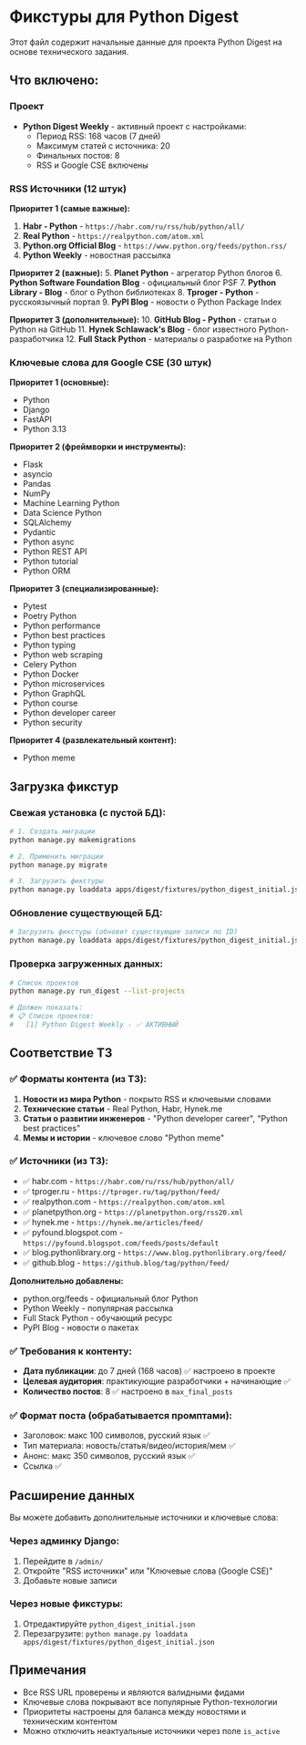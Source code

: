 # Фикстуры для Python Digest

Этот файл содержит начальные данные для проекта Python Digest на основе технического задания.

## Что включено:

### Проект
- **Python Digest Weekly** - активный проект с настройками:
  - Период RSS: 168 часов (7 дней)
  - Максимум статей с источника: 20
  - Финальных постов: 8
  - RSS и Google CSE включены

### RSS Источники (12 штук)

**Приоритет 1 (самые важные):**
1. **Habr - Python** - `https://habr.com/ru/rss/hub/python/all/`
2. **Real Python** - `https://realpython.com/atom.xml`
3. **Python.org Official Blog** - `https://www.python.org/feeds/python.rss/`
4. **Python Weekly** - новостная рассылка

**Приоритет 2 (важные):**
5. **Planet Python** - агрегатор Python блогов
6. **Python Software Foundation Blog** - официальный блог PSF
7. **Python Library - Blog** - блог о Python библиотеках
8. **Tproger - Python** - русскоязычный портал
9. **PyPI Blog** - новости о Python Package Index

**Приоритет 3 (дополнительные):**
10. **GitHub Blog - Python** - статьи о Python на GitHub
11. **Hynek Schlawack's Blog** - блог известного Python-разработчика
12. **Full Stack Python** - материалы о разработке на Python

### Ключевые слова для Google CSE (30 штук)

**Приоритет 1 (основные):**
- Python
- Django
- FastAPI
- Python 3.13

**Приоритет 2 (фреймворки и инструменты):**
- Flask
- asyncio
- Pandas
- NumPy
- Machine Learning Python
- Data Science Python
- SQLAlchemy
- Pydantic
- Python async
- Python REST API
- Python tutorial
- Python ORM

**Приоритет 3 (специализированные):**
- Pytest
- Poetry Python
- Python performance
- Python best practices
- Python typing
- Python web scraping
- Celery Python
- Python Docker
- Python microservices
- Python GraphQL
- Python course
- Python developer career
- Python security

**Приоритет 4 (развлекательный контент):**
- Python meme

## Загрузка фикстур

### Свежая установка (с пустой БД):

```bash
# 1. Создать миграции
python manage.py makemigrations

# 2. Применить миграции
python manage.py migrate

# 3. Загрузить фикстуры
python manage.py loaddata apps/digest/fixtures/python_digest_initial.json
```

### Обновление существующей БД:

```bash
# Загрузить фикстуры (обновит существующие записи по ID)
python manage.py loaddata apps/digest/fixtures/python_digest_initial.json
```

### Проверка загруженных данных:

```bash
# Список проектов
python manage.py run_digest --list-projects

# Должен показать:
# 📋 Список проектов:
#   [1] Python Digest Weekly - ✅ АКТИВНЫЙ
```

## Соответствие ТЗ

### ✅ Форматы контента (из ТЗ):
1. **Новости из мира Python** - покрыто RSS и ключевыми словами
2. **Технические статьи** - Real Python, Habr, Hynek.me
3. **Статьи о развитии инженеров** - "Python developer career", "Python best practices"
4. **Мемы и истории** - ключевое слово "Python meme"

### ✅ Источники (из ТЗ):
- ✅ habr.com - `https://habr.com/ru/rss/hub/python/all/`
- ✅ tproger.ru - `https://tproger.ru/tag/python/feed/`
- ✅ realpython.com - `https://realpython.com/atom.xml`
- ✅ planetpython.org - `https://planetpython.org/rss20.xml`
- ✅ hynek.me - `https://hynek.me/articles/feed/`
- ✅ pyfound.blogspot.com - `https://pyfound.blogspot.com/feeds/posts/default`
- ✅ blog.pythonlibrary.org - `https://www.blog.pythonlibrary.org/feed/`
- ✅ github.blog - `https://github.blog/tag/python/feed/`

**Дополнительно добавлены:**
- python.org/feeds - официальный блог Python
- Python Weekly - популярная рассылка
- Full Stack Python - обучающий ресурс
- PyPI Blog - новости о пакетах

### ✅ Требования к контенту:
- **Дата публикации**: до 7 дней (168 часов) ✅ настроено в проекте
- **Целевая аудитория**: практикующие разработчики + начинающие ✅
- **Количество постов**: 8 ✅ настроено в `max_final_posts`

### ✅ Формат поста (обрабатывается промптами):
- Заголовок: макс 100 символов, русский язык ✅
- Тип материала: новость/статья/видео/история/мем ✅
- Анонс: макс 350 символов, русский язык ✅
- Ссылка ✅

## Расширение данных

Вы можете добавить дополнительные источники и ключевые слова:

### Через админку Django:
1. Перейдите в `/admin/`
2. Откройте "RSS источники" или "Ключевые слова (Google CSE)"
3. Добавьте новые записи

### Через новые фикстуры:
1. Отредактируйте `python_digest_initial.json`
2. Перезагрузите: `python manage.py loaddata apps/digest/fixtures/python_digest_initial.json`

## Примечания

- Все RSS URL проверены и являются валидными фидами
- Ключевые слова покрывают все популярные Python-технологии
- Приоритеты настроены для баланса между новостями и техническим контентом
- Можно отключить неактуальные источники через поле `is_active`
